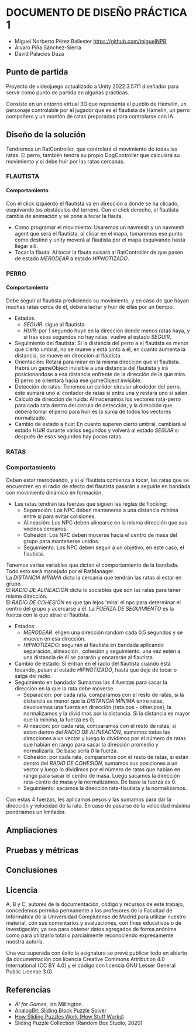 # DOCUMENTO DE DISEÑO PRÁCTICA 1
- Miguel Norberto Pérez Ballester https://github.com/miguelNPB
- Álvaro Piña Sánchez-Sierra
- David Palacios Daza

## Punto de partida

Proyecto de videojuego actualizado a Unity 2022.3.57f1 diseñador para servir como punto de partida en algunas prácticas.

Consiste en un entorno virtual 3D que representa el pueblo de Hamelín, un personaje controlable por el jugador que es el flautista de Hamelín, un perro compañero y un montón de ratas preparadas para controlarse con IA.

## Diseño de la solución

Tendremos un RatController, que controlará el movimiento de todas las ratas. El perro, también tendrá su propio DogController que calculará su movimiento y si debe huir por las ratas cercanas.

### FLAUTISTA
#### Comportamiento
Con el click izquierdo el flautista va en dirección a donde se ha clicado, esquivando los obstáculos del terreno. Con el click derecho, el flautista cambia de animación y se pone a tocar la flauta.

- Como programar el movimiento: Usaremos un navmesh y un navmesh agent que será el flautista, al clicar en el mapa, tomaremos ese punto como destino y unity moverá al flautista por el mapa esquivando hasta llegar allí.
- Tocar la flauta: Al tocar la flauta avisará al RatController de que pasen de estado *MERODEAR* a estado *HIPNOTIZADO*.

### PERRO
#### Comportamiento
Debe seguir al flautista prediciendo su movimiento, y en caso de que hayan muchas ratas cerca de él, debera ladrar y huir de ellas por un tiempo.

- Estados:
    - *SEGUIR*: sigue al flautista.
    - *HUIR*: por 1 segundo huye en la dirección donde menos ratas haya, y si tras esos segundos no hay ratas, vuelve al estado *SEGUIR*.
- Seguimiento del flautista: Si la distancia del perro a el flautista es menor que cierto umbral, no se mueve y está junto a él, en cuanto aumenta la distancia, se mueve en dirección al flautista.
- Orientación: Rotará para mirar en la misma dirección que el flautista. Habrá un gameObject invisible a una distancia del flautista y irá posicionandose a esa distancia enfrente de la dirección de la que mira.
El perro se orientará hacia ese gameObject invisible.
- Detección de ratas: Tenemos un collider circular alrededor del perro, este sumará uno al contador de ratas si entra una y restara uno si salen. 
- Cálculo de dirección de huida: Almacenamos los vectores rata-perro para cada rata dentro del círculo de detección, y la dirección que deberá tomar el perro para huir es la suma de todos los vectores normalizado.
- Cambio de estado a huir: En cuanto superen cierto umbral, cambiará al estado *HUIR* durante varios segundos y volverá al estado *SEGUIR* si después de esos segundos hay pocas ratas.

### RATAS
### Comportamiento
Deben estar merodeando, y si el flautista comienza a tocar, las ratas que se encuentren en el radio de efecto del flautista pasarán a seguirle en bandada con movimiento dinámico en formación.  
- Las ratas tendrán las fuerzas que siguen las reglas de flocking:  
    -   Separación: Los NPC deben mantenerse a una distancia mínima entre sí para evitar colisiones.
    -   Alineación: Los NPC deben alinearse en la misma dirección que sus vecinos cercanos.
    -   Cohesión: Los NPC deben moverse hacia el centro de masa del grupo para mantenerse unidos.
    -   Seguimiento: Los NPC deben seguir a un objetivo, en este caso, el flautista.  

Tenemos varias variables que dictan el comportamiento de la bandada.
Todo esto será manejado por el RatManager.  
La *DISTANCIA MÍNIMA* dicta la cercanía que tendrán las ratas al estar en grupo.   
El *RADIO DE ALINEACIÓN* dicta lo sociables que son las ratas para tener misma dirección.  
El *RADIO DE COHESIÓN* es que tan lejos 'mira' el npc para determinar el centro del grupo y acercarse a él.
La *FUERZA DE SEGUIMIENTO* es la fuerza con la que atrae el flautista.

- Estados:
    - *MERODEAR*: eligen una dirección random cada 0.5 segundos y se mueven en esa dirección.
    - *HIPNOTIZADO*: seguirán al flautista en bandada aplicando separación, alineación , cohesión y seguimiento, una vez estén a una distancia de él se pararán y encararán al flautista.
- Cambio de estado:
    Si entran en el radio del flautista cuando está tocando, pasan al estado *HIPNOTIZADO*, hasta que deje de tocar o salga del radio.
- Seguimiento en bandada:
    Sumamos las 4 fuerzas para sacar la dirección en la que la rata debe moverse.
    - Separación: por cada rata, comparamos con el resto de ratas, si la distancia es menor que la *DISTANCIA MÍNIMA* entre ratas, devolvemos una fuerza en dirección (rata.pos - other.pos), la normalizamos y la dividimos por la distancia. Si la distancia es mayor que la mínima, la fuerza es 0;
    - Alineación: por cada rata, comparamos con el resto de ratas, si estan dentro del *RADIO DE ALINEACIÓN*, sumamos todas las direcciones a un vector y luego lo dividimos por el número de ratas que habían en rango para sacar la dirección promedio y normalizarla. De base sería 0 la fuerza.
    - Cohesión: por cada rata, comparamos con el resto de ratas, si están dentro del *RADIO DE COHESIÓN*, sumamos sus posiciones a un vector y luego lo dividimos por el número de ratas que habían en rango para sacar el centro de masa. Luego sacamos la dirección rata-centro de masa y la normalizamos. De base la fuerza es 0.
    - Seguimiento: sacamos la dirección rata-flautista y la normalizamos.

Con estas 4 fuerzas, les aplicamos pesos y las sumamos para dar la dirección y velocidad de la rata. En caso de pasarse de la velocidad máxima pondriamos un limitador.

## Ampliaciones

## Pruebas y métricas

## Conclusiones

## Licencia
A, B y C, autores de la documentación, código y recursos de este trabajo, concedemos permiso permanente a los profesores de la Facultad de Informática de la Universidad Complutense de Madrid para utilizar nuestro material, con sus comentarios y evaluaciones, con fines educativos o de investigación; ya sea para obtener datos agregados de forma anónima como para utilizarlo total o parcialmente reconociendo expresamente nuestra autoría.

Una vez superada con éxito la asignatura se prevé publicar todo en abierto (la documentación con licencia Creative Commons Attribution 4.0 International (CC BY 4.0) y el código con licencia GNU Lesser General Public License 3.0).

## Referencias
* *AI for Games*, Ian Millington.
* [AnalogBit: Sliding Block Puzzle Solver](http://analogbit.com/software/puzzletools/)
* [How Sliding Puzzles Work (How Stuff Works)](https://entertainment.howstuffworks.com/puzzles/sliding-puzzles.htm)
* Sliding Puzzle Collection (Random Box Studio, 2020)